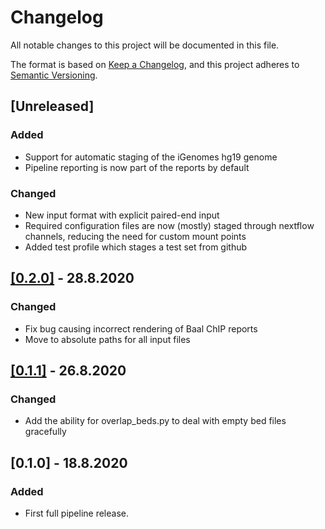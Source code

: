 # Changelog
All notable changes to this project will be documented in this file.

The format is based on [Keep a Changelog](https://keepachangelog.com/en/1.0.0/),
and this project adheres to [Semantic Versioning](https://semver.org/spec/v2.0.0.html).

## [Unreleased]

### Added
- Support for automatic staging of the iGenomes hg19 genome
- Pipeline reporting is now part of the reports by default

### Changed
- New input format with explicit paired-end input
- Required configuration files are now (mostly) staged through nextflow channels, reducing the need for custom mount points
- Added test profile which stages a test set from github

## [[0.2.0]](https://git.ecdf.ed.ac.uk/oalmelid/baal-nf/compare/0.1.1...0.2.1) - 28.8.2020

### Changed
- Fix bug causing incorrect rendering of Baal ChIP reports
- Move to absolute paths for all input files

## [[0.1.1]](https://git.ecdf.ed.ac.uk/oalmelid/baal-nf/compare/0.1.0...0.1.1) - 26.8.2020

### Changed

- Add the ability for overlap_beds.py to deal with empty bed files gracefully

## [0.1.0] - 18.8.2020

### Added

- First full pipeline release.


